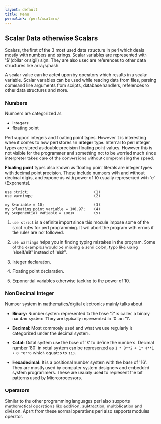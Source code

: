 ```yaml
---
layout: default
title: Menu
permalink: /perl/scalars/
---
```

## Scalar Data otherwise Scalars

Scalars, the first of the 3 most used data structure in perl which deals mostly with numbers and strings. Scalar variables are represented with '$'(dollar or sigil) sign. They are also used are references to other data structures like arrays/hash. 


A scalar value can be acted upon by operators which results in a scalar variable. Scalar variables can be used while reading data from files, parsing command line arguments from scripts, database handlers, references to other data structures and more. 


### Numbers

Numbers are categorized as 
- integers
- floating point

Perl support integers and floating point types. However it is interesting when it comes to how perl stores an **integer** type. Internal to perl integer types are stored as double precision floating point values. However this is not visible for the programmer and something not to be worried much since interpreter takes care of the conversions without compromising the speed.

**Floating point** types also known as floating point literals are integer types with decimal point precision. These include numbers with and without decimal digits, and exponents with power of 10 usually represented with 'e' (Exponents).

```
use strict;                              (1)
use warnings;                            (2)

my $variable = 10;                       (3)
my $floating_point_variable = 100.97;    (4)
my $exponential_variable = 10e10         (5)
```

1. `use strict` is a definite import since this module impose some of the strict rules for perl programming. It will abort the program with errors if the rules are not followed.

2. `use warnings` helps you in finding typing mistakes in the program. Some of the examples would be missing a semi colon, typo like using 'elseif/elif' instead of 'elsif'.

3. Integer declaration.
4. Floating point declaration.
5. Exponential variables otherwise tacking to the power of 10.


### Non Decimal Integer
Number system in mathematics/digital electronics mainly talks about

- **Binary:** Number system represented to the base '2' is called a binary number system. They are typically represented in '0' an '1'.

- **Decimal:** Most commonly used and what we use regularly is categorized under the decimal system. 

- **Octal:** Octal system use the base of '8' to define the numbers. Decimal number '80' in octal system can be represented as `1 * 8**2 + 1* 8**1 + 8 *8**0` which equates to `118`.

- **Hexadecimal:** It is a positional number system with the base of '16'. They are mostly used by computer system designers and embedded system programmers. These are usually used to represent the bit patterns used by Microprocessors.


### Operators

Similar to the other programming languages perl also supports mathemetical operations like addition, subtraction, multiplication and division. Apart from these normal operations perl also supports modulus operator.
